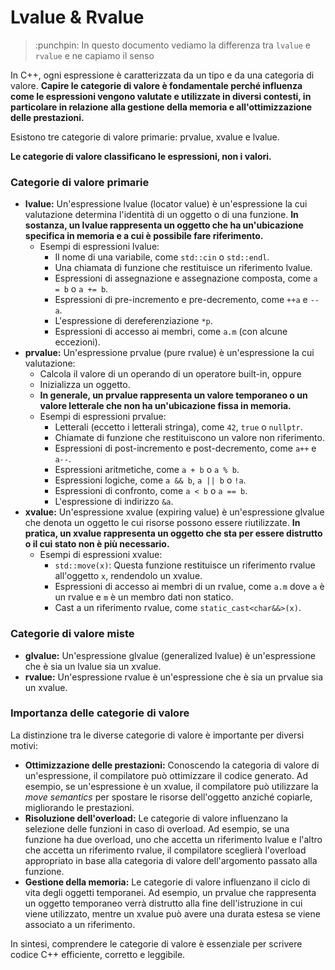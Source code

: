 # Lvalue & Rvalue

> :punchpin: In questo documento vediamo la differenza tra `lvalue` e `rvalue` e ne capiamo il senso

In C++, ogni espressione è caratterizzata da un tipo e da una categoria di valore. **Capire le categorie di valore è fondamentale perché influenza come le espressioni vengono valutate e utilizzate in diversi contesti, in particolare in relazione alla gestione della memoria e all'ottimizzazione delle prestazioni.**

Esistono tre categorie di valore primarie: prvalue, xvalue e lvalue.

**Le categorie di valore classificano le espressioni, non i valori.**

### Categorie di valore primarie

*   **lvalue:**  Un'espressione lvalue (locator value) è un'espressione la cui valutazione determina l'identità di un oggetto o di una funzione. **In sostanza, un lvalue rappresenta un oggetto che ha un'ubicazione specifica in memoria e a cui è possibile fare riferimento.**
    *   Esempi di espressioni lvalue:
        *   Il nome di una variabile, come `std::cin` o `std::endl`.
        *   Una chiamata di funzione che restituisce un riferimento lvalue.
        *   Espressioni di assegnazione e assegnazione composta, come `a = b` o `a += b`.
        *   Espressioni di pre-incremento e pre-decremento, come `++a` e `--a`.
        *   L'espressione di dereferenziazione `*p`.
        *   Espressioni di accesso ai membri, come `a.m` (con alcune eccezioni).
*   **prvalue:** Un'espressione prvalue (pure rvalue) è un'espressione la cui valutazione:
    *   Calcola il valore di un operando di un operatore built-in, oppure
    *   Inizializza un oggetto.
    *   **In generale, un prvalue rappresenta un valore temporaneo o un valore letterale che non ha un'ubicazione fissa in memoria.**
    *   Esempi di espressioni prvalue:
        *   Letterali (eccetto i letterali stringa), come `42`, `true` o `nullptr`.
        *   Chiamate di funzione che restituiscono un valore non riferimento.
        *   Espressioni di post-incremento e post-decremento, come `a++` e `a--`.
        *   Espressioni aritmetiche, come `a + b` o `a % b`.
        *   Espressioni logiche, come `a && b`, `a || b` o `!a`.
        *   Espressioni di confronto, come `a < b` o `a == b`.
        *   L'espressione di indirizzo `&a`.
*   **xvalue:** Un'espressione xvalue (expiring value) è un'espressione glvalue che denota un oggetto le cui risorse possono essere riutilizzate. **In pratica, un xvalue rappresenta un oggetto che sta per essere distrutto o il cui stato non è più necessario.**
    *   Esempi di espressioni xvalue:
        *   `std::move(x)`: Questa funzione restituisce un riferimento rvalue all'oggetto `x`, rendendolo un xvalue.
        *   Espressioni di accesso ai membri di un rvalue, come `a.m` dove `a` è un rvalue e `m` è un membro dati non statico.
        *   Cast a un riferimento rvalue, come `static_cast<char&&>(x)`.

### Categorie di valore miste

*   **glvalue:** Un'espressione glvalue (generalized lvalue) è un'espressione che è sia un lvalue sia un xvalue.
*   **rvalue:** Un'espressione rvalue è un'espressione che è sia un prvalue sia un xvalue.

### Importanza delle categorie di valore

La distinzione tra le diverse categorie di valore è importante per diversi motivi:

*   **Ottimizzazione delle prestazioni:**  Conoscendo la categoria di valore di un'espressione, il compilatore può ottimizzare il codice generato. Ad esempio, se un'espressione è un xvalue, il compilatore può utilizzare la *move semantics* per spostare le risorse dell'oggetto anziché copiarle, migliorando le prestazioni.
*   **Risoluzione dell'overload:** Le categorie di valore influenzano la selezione delle funzioni in caso di overload. Ad esempio, se una funzione ha due overload, uno che accetta un riferimento lvalue e l'altro che accetta un riferimento rvalue, il compilatore sceglierà l'overload appropriato in base alla categoria di valore dell'argomento passato alla funzione.
*   **Gestione della memoria:**  Le categorie di valore influenzano il ciclo di vita degli oggetti temporanei. Ad esempio, un prvalue che rappresenta un oggetto temporaneo verrà distrutto alla fine dell'istruzione in cui viene utilizzato, mentre un xvalue può avere una durata estesa se viene associato a un riferimento.

In sintesi, comprendere le categorie di valore è essenziale per scrivere codice C++ efficiente, corretto e leggibile.
